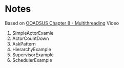 # Notes

Based on [OOADSUS Chapter 8 - Multithreading](https://www.youtube.com/playlist?list=PLLMXbkbDbVt98z_6KWt3fU3W5jTOja9zY) Video

1. SimpleActorExamle
2. ActorCountDown
3. AskPattern
4. HierarchyExample
5. SupervisorExample
6. SchedulerExample